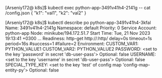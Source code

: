 
[Arseniy172@ k8s]$ kubectl exec python-app-3491v41h4-2141g -- cat /config.json
{
    "k1": "val1",
    "k2": "val2"
}



[Arseniy172@ k8s]$ kubectl describe po python-app-3491v41h4-3kfal 
Name:             3491v41h4-2141g
Namespace:        default
Priority:         0
Service Account:  python-app
Node:             minikube/194.172.51.7
Start Time:       Tue, 21 Nov 2023 19:13:41 +0300
...
    Readiness:  http-get http://:http/ delay=0s timeout=1s period=16s #success=1 #failure=2
    Environment:
      CUSTOM_VAR1:   PYTHON_VALUE1
      CUSTOM_VAR2:  PYTHON_VALUE2
      PASSWORD:           <set to the key 'password' in secret 'db-user-pass'>          Optional: false
      USERNAME:           <set to the key 'username' in secret 'db-user-pass'>          Optional: false
      SPECIAL_TYPE_KEY:   <set to the key 'test' of config map 'config-map-entity-py'>  Optional: false


